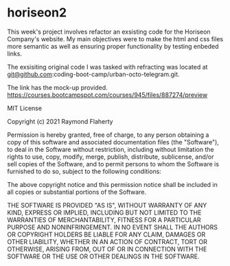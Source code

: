 # horiseon2

This week's project involves refactor an exsisting code for the Horiseon Company's website. My main objectives were to make the html and css files more semantic as well as ensuring proper functionality by testing enbeded links. 

The exsisiting original code I was tasked with refracting was located at git@github.com:coding-boot-camp/urban-octo-telegram.git.

The link has the mock-up provided.
https://courses.bootcampspot.com/courses/945/files/887274/preview   

MIT License

Copyright (c) 2021 Raymond Flaherty

Permission is hereby granted, free of charge, to any person obtaining a copy
of this software and associated documentation files (the "Software"), to deal
in the Software without restriction, including without limitation the rights
to use, copy, modify, merge, publish, distribute, sublicense, and/or sell
copies of the Software, and to permit persons to whom the Software is
furnished to do so, subject to the following conditions:

The above copyright notice and this permission notice shall be included in all
copies or substantial portions of the Software.

THE SOFTWARE IS PROVIDED "AS IS", WITHOUT WARRANTY OF ANY KIND, EXPRESS OR
IMPLIED, INCLUDING BUT NOT LIMITED TO THE WARRANTIES OF MERCHANTABILITY,
FITNESS FOR A PARTICULAR PURPOSE AND NONINFRINGEMENT. IN NO EVENT SHALL THE
AUTHORS OR COPYRIGHT HOLDERS BE LIABLE FOR ANY CLAIM, DAMAGES OR OTHER
LIABILITY, WHETHER IN AN ACTION OF CONTRACT, TORT OR OTHERWISE, ARISING FROM,
OUT OF OR IN CONNECTION WITH THE SOFTWARE OR THE USE OR OTHER DEALINGS IN THE
SOFTWARE.